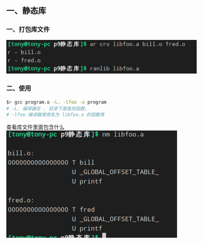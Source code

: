 
## 一、静态库
### 一、打包库文件
![打包库文件](arcrv.png)

### 二、使用
```bash
$> gcc program.o -L. -lfoo -o program
# -L. 编译器在 . 目录下面查找函数。
# -lfoo 编译器使用名为 libfoo.a 的函数库
```
查看库文件里面包含什么
![nm](nm.png)
